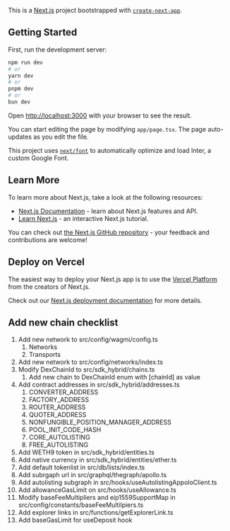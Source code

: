 This is a [Next.js](https://nextjs.org/) project bootstrapped with [`create-next-app`](https://github.com/vercel/next.js/tree/canary/packages/create-next-app).

## 

## Getting Started

First, run the development server:

```bash
npm run dev
# or
yarn dev
# or
pnpm dev
# or
bun dev
```

Open [http://localhost:3000](http://localhost:3000) with your browser to see the result.

You can start editing the page by modifying `app/page.tsx`. The page auto-updates as you edit the file.

This project uses [`next/font`](https://nextjs.org/docs/basic-features/font-optimization) to automatically optimize and load Inter, a custom Google Font.

## Learn More

To learn more about Next.js, take a look at the following resources:

- [Next.js Documentation](https://nextjs.org/docs) - learn about Next.js features and API.
- [Learn Next.js](https://nextjs.org/learn) - an interactive Next.js tutorial.

You can check out [the Next.js GitHub repository](https://github.com/vercel/next.js/) - your feedback and contributions are welcome!

## Deploy on Vercel

The easiest way to deploy your Next.js app is to use the [Vercel Platform](https://vercel.com/new?utm_medium=default-template&filter=next.js&utm_source=create-next-app&utm_campaign=create-next-app-readme) from the creators of Next.js.

Check out our [Next.js deployment documentation](https://nextjs.org/docs/deployment) for more details.

## Add new chain checklist

1. Add new network to src/config/wagmi/config.ts 
   1. Networks
   2. Transports
2. Add new network to src/config/networks/index.ts
3. Modify DexChainId to src/sdk_hybrid/chains.ts
   1. Add new chain to DexChainId enum with [chainId] as value
4. Add contract addresses in src/sdk_hybrid/addresses.ts
   1. CONVERTER_ADDRESS
   2. FACTORY_ADDRESS
   3. ROUTER_ADDRESS
   4. QUOTER_ADDRESS
   5. NONFUNGIBLE_POSITION_MANAGER_ADDRESS
   6. POOL_INIT_CODE_HASH
   7. CORE_AUTOLISTING
   8. FREE_AUTOLISTING
5. Add WETH9 token in src/sdk_hybrid/entities.ts
6. Add native currency in src/sdk_hybrid/entities/ether.ts
7. Add default tokenlist in src/db/lists/index.ts
8. Add subrgaph url in src/graphql/thegraph/apollo.ts
9. Add autolisting subgraph in src/hooks/useAutolistingAppoloClient.ts
10. Add allowanceGasLimit on src/hooks/useAllowance.ts
11. Modify baseFeeMultipliers and eip1559SupportMap in src/config/constants/baseFeeMultilpiers.ts
12. Add explorer links in src/functions/getExplorerLink.ts
13. Add baseGasLimit for useDeposit hook
